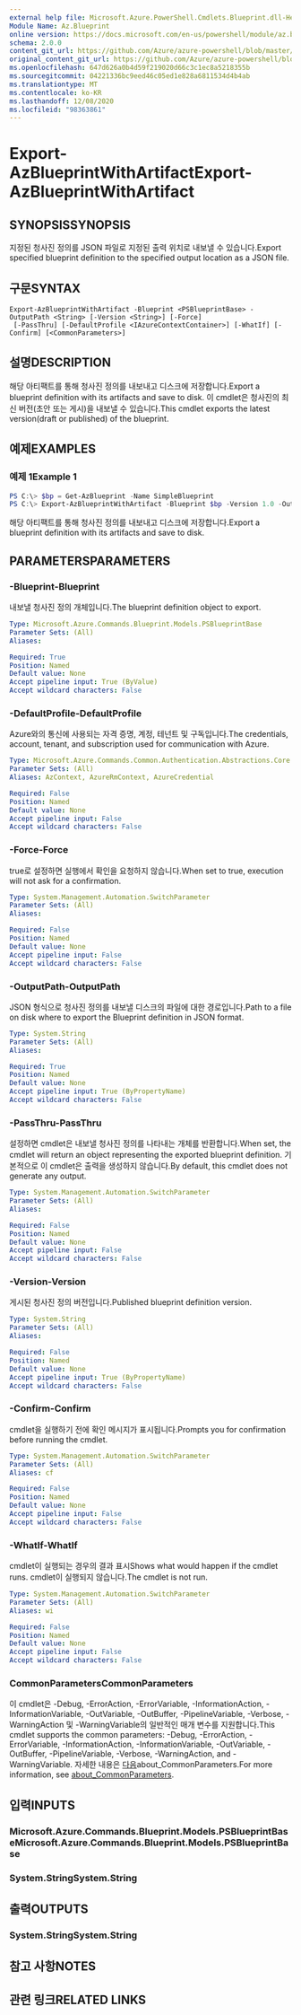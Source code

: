 ```yaml
---
external help file: Microsoft.Azure.PowerShell.Cmdlets.Blueprint.dll-Help.xml
Module Name: Az.Blueprint
online version: https://docs.microsoft.com/en-us/powershell/module/az.blueprint/export-azblueprintwithartifact
schema: 2.0.0
content_git_url: https://github.com/Azure/azure-powershell/blob/master/src/Blueprint/Blueprint/help/Export-AzBlueprintWithArtifact.md
original_content_git_url: https://github.com/Azure/azure-powershell/blob/master/src/Blueprint/Blueprint/help/Export-AzBlueprintWithArtifact.md
ms.openlocfilehash: 647d626a0b4d59f219020d66c3c1ec8a5218355b
ms.sourcegitcommit: 04221336bc9eed46c05ed1e828a6811534d4b4ab
ms.translationtype: MT
ms.contentlocale: ko-KR
ms.lasthandoff: 12/08/2020
ms.locfileid: "98363861"
---
```

# <span data-ttu-id="b6f33-101">Export-AzBlueprintWithArtifact</span><span class="sxs-lookup"><span data-stu-id="b6f33-101">Export-AzBlueprintWithArtifact</span></span>

## <span data-ttu-id="b6f33-102">SYNOPSIS</span><span class="sxs-lookup"><span data-stu-id="b6f33-102">SYNOPSIS</span></span>
<span data-ttu-id="b6f33-103">지정된 청사진 정의를 JSON 파일로 지정된 출력 위치로 내보낼 수 있습니다.</span><span class="sxs-lookup"><span data-stu-id="b6f33-103">Export specified blueprint definition to the specified output location as a JSON file.</span></span> 

## <span data-ttu-id="b6f33-104">구문</span><span class="sxs-lookup"><span data-stu-id="b6f33-104">SYNTAX</span></span>

```
Export-AzBlueprintWithArtifact -Blueprint <PSBlueprintBase> -OutputPath <String> [-Version <String>] [-Force]
 [-PassThru] [-DefaultProfile <IAzureContextContainer>] [-WhatIf] [-Confirm] [<CommonParameters>]
```

## <span data-ttu-id="b6f33-105">설명</span><span class="sxs-lookup"><span data-stu-id="b6f33-105">DESCRIPTION</span></span>
<span data-ttu-id="b6f33-106">해당 아티팩트를 통해 청사진 정의를 내보내고 디스크에 저장합니다.</span><span class="sxs-lookup"><span data-stu-id="b6f33-106">Export a blueprint definition with its artifacts and save to disk.</span></span> <span data-ttu-id="b6f33-107">이 cmdlet은 청사진의 최신 버전(초안 또는 게시)을 내보낼 수 있습니다.</span><span class="sxs-lookup"><span data-stu-id="b6f33-107">This cmdlet exports the latest version(draft or published) of the blueprint.</span></span>

## <span data-ttu-id="b6f33-108">예제</span><span class="sxs-lookup"><span data-stu-id="b6f33-108">EXAMPLES</span></span>

### <span data-ttu-id="b6f33-109">예제 1</span><span class="sxs-lookup"><span data-stu-id="b6f33-109">Example 1</span></span>
```powershell
PS C:\> $bp = Get-AzBlueprint -Name SimpleBlueprint
PS C:\> Export-AzBlueprintWithArtifact -Blueprint $bp -Version 1.0 -OutputPath C:\Blueprints
```

<span data-ttu-id="b6f33-110">해당 아티팩트를 통해 청사진 정의를 내보내고 디스크에 저장합니다.</span><span class="sxs-lookup"><span data-stu-id="b6f33-110">Export a blueprint definition with its artifacts and save to disk.</span></span>

## <span data-ttu-id="b6f33-111">PARAMETERS</span><span class="sxs-lookup"><span data-stu-id="b6f33-111">PARAMETERS</span></span>

### <span data-ttu-id="b6f33-112">-Blueprint</span><span class="sxs-lookup"><span data-stu-id="b6f33-112">-Blueprint</span></span>
<span data-ttu-id="b6f33-113">내보낼 청사진 정의 개체입니다.</span><span class="sxs-lookup"><span data-stu-id="b6f33-113">The blueprint definition object to export.</span></span>

```yaml
Type: Microsoft.Azure.Commands.Blueprint.Models.PSBlueprintBase
Parameter Sets: (All)
Aliases:

Required: True
Position: Named
Default value: None
Accept pipeline input: True (ByValue)
Accept wildcard characters: False
```

### <span data-ttu-id="b6f33-114">-DefaultProfile</span><span class="sxs-lookup"><span data-stu-id="b6f33-114">-DefaultProfile</span></span>
<span data-ttu-id="b6f33-115">Azure와의 통신에 사용되는 자격 증명, 계정, 테넌트 및 구독입니다.</span><span class="sxs-lookup"><span data-stu-id="b6f33-115">The credentials, account, tenant, and subscription used for communication with Azure.</span></span>

```yaml
Type: Microsoft.Azure.Commands.Common.Authentication.Abstractions.Core.IAzureContextContainer
Parameter Sets: (All)
Aliases: AzContext, AzureRmContext, AzureCredential

Required: False
Position: Named
Default value: None
Accept pipeline input: False
Accept wildcard characters: False
```

### <span data-ttu-id="b6f33-116">-Force</span><span class="sxs-lookup"><span data-stu-id="b6f33-116">-Force</span></span>
<span data-ttu-id="b6f33-117">true로 설정하면 실행에서 확인을 요청하지 않습니다.</span><span class="sxs-lookup"><span data-stu-id="b6f33-117">When set to true, execution will not ask for a confirmation.</span></span>

```yaml
Type: System.Management.Automation.SwitchParameter
Parameter Sets: (All)
Aliases:

Required: False
Position: Named
Default value: None
Accept pipeline input: False
Accept wildcard characters: False
```

### <span data-ttu-id="b6f33-118">-OutputPath</span><span class="sxs-lookup"><span data-stu-id="b6f33-118">-OutputPath</span></span>
<span data-ttu-id="b6f33-119">JSON 형식으로 청사진 정의를 내보낼 디스크의 파일에 대한 경로입니다.</span><span class="sxs-lookup"><span data-stu-id="b6f33-119">Path to a file on disk where to export the Blueprint definition in JSON format.</span></span>

```yaml
Type: System.String
Parameter Sets: (All)
Aliases:

Required: True
Position: Named
Default value: None
Accept pipeline input: True (ByPropertyName)
Accept wildcard characters: False
```

### <span data-ttu-id="b6f33-120">-PassThru</span><span class="sxs-lookup"><span data-stu-id="b6f33-120">-PassThru</span></span>
<span data-ttu-id="b6f33-121">설정하면 cmdlet은 내보낼 청사진 정의를 나타내는 개체를 반환합니다.</span><span class="sxs-lookup"><span data-stu-id="b6f33-121">When set, the cmdlet will return an object representing the exported blueprint definition.</span></span> <span data-ttu-id="b6f33-122">기본적으로 이 cmdlet은 출력을 생성하지 않습니다.</span><span class="sxs-lookup"><span data-stu-id="b6f33-122">By default, this cmdlet does not generate any output.</span></span>

```yaml
Type: System.Management.Automation.SwitchParameter
Parameter Sets: (All)
Aliases:

Required: False
Position: Named
Default value: None
Accept pipeline input: False
Accept wildcard characters: False
```

### <span data-ttu-id="b6f33-123">-Version</span><span class="sxs-lookup"><span data-stu-id="b6f33-123">-Version</span></span>
<span data-ttu-id="b6f33-124">게시된 청사진 정의 버전입니다.</span><span class="sxs-lookup"><span data-stu-id="b6f33-124">Published blueprint definition version.</span></span>

```yaml
Type: System.String
Parameter Sets: (All)
Aliases:

Required: False
Position: Named
Default value: None
Accept pipeline input: True (ByPropertyName)
Accept wildcard characters: False
```

### <span data-ttu-id="b6f33-125">-Confirm</span><span class="sxs-lookup"><span data-stu-id="b6f33-125">-Confirm</span></span>
<span data-ttu-id="b6f33-126">cmdlet을 실행하기 전에 확인 메시지가 표시됩니다.</span><span class="sxs-lookup"><span data-stu-id="b6f33-126">Prompts you for confirmation before running the cmdlet.</span></span>

```yaml
Type: System.Management.Automation.SwitchParameter
Parameter Sets: (All)
Aliases: cf

Required: False
Position: Named
Default value: None
Accept pipeline input: False
Accept wildcard characters: False
```

### <span data-ttu-id="b6f33-127">-WhatIf</span><span class="sxs-lookup"><span data-stu-id="b6f33-127">-WhatIf</span></span>
<span data-ttu-id="b6f33-128">cmdlet이 실행되는 경우의 결과 표시</span><span class="sxs-lookup"><span data-stu-id="b6f33-128">Shows what would happen if the cmdlet runs.</span></span> <span data-ttu-id="b6f33-129">cmdlet이 실행되지 않습니다.</span><span class="sxs-lookup"><span data-stu-id="b6f33-129">The cmdlet is not run.</span></span>

```yaml
Type: System.Management.Automation.SwitchParameter
Parameter Sets: (All)
Aliases: wi

Required: False
Position: Named
Default value: None
Accept pipeline input: False
Accept wildcard characters: False
```

### <span data-ttu-id="b6f33-130">CommonParameters</span><span class="sxs-lookup"><span data-stu-id="b6f33-130">CommonParameters</span></span>
<span data-ttu-id="b6f33-131">이 cmdlet은 -Debug, -ErrorAction, -ErrorVariable, -InformationAction, -InformationVariable, -OutVariable, -OutBuffer, -PipelineVariable, -Verbose, -WarningAction 및 -WarningVariable의 일반적인 매개 변수를 지원합니다.</span><span class="sxs-lookup"><span data-stu-id="b6f33-131">This cmdlet supports the common parameters: -Debug, -ErrorAction, -ErrorVariable, -InformationAction, -InformationVariable, -OutVariable, -OutBuffer, -PipelineVariable, -Verbose, -WarningAction, and -WarningVariable.</span></span> <span data-ttu-id="b6f33-132">자세한 내용은 [다음](http://go.microsoft.com/fwlink/?LinkID=113216)about_CommonParameters.</span><span class="sxs-lookup"><span data-stu-id="b6f33-132">For more information, see [about_CommonParameters](http://go.microsoft.com/fwlink/?LinkID=113216).</span></span>

## <span data-ttu-id="b6f33-133">입력</span><span class="sxs-lookup"><span data-stu-id="b6f33-133">INPUTS</span></span>

### <span data-ttu-id="b6f33-134">Microsoft.Azure.Commands.Blueprint.Models.PSBlueprintBase</span><span class="sxs-lookup"><span data-stu-id="b6f33-134">Microsoft.Azure.Commands.Blueprint.Models.PSBlueprintBase</span></span>

### <span data-ttu-id="b6f33-135">System.String</span><span class="sxs-lookup"><span data-stu-id="b6f33-135">System.String</span></span>

## <span data-ttu-id="b6f33-136">출력</span><span class="sxs-lookup"><span data-stu-id="b6f33-136">OUTPUTS</span></span>

### <span data-ttu-id="b6f33-137">System.String</span><span class="sxs-lookup"><span data-stu-id="b6f33-137">System.String</span></span>

## <span data-ttu-id="b6f33-138">참고 사항</span><span class="sxs-lookup"><span data-stu-id="b6f33-138">NOTES</span></span>

## <span data-ttu-id="b6f33-139">관련 링크</span><span class="sxs-lookup"><span data-stu-id="b6f33-139">RELATED LINKS</span></span>
